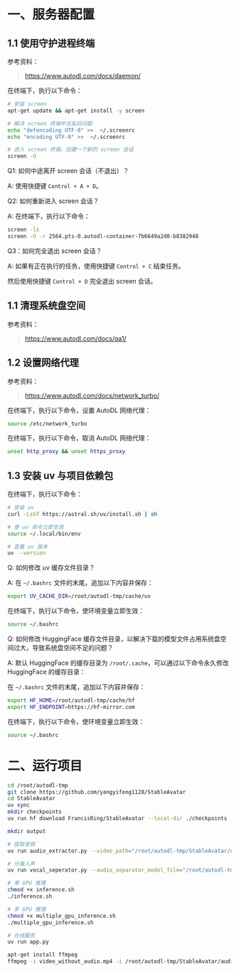# 一、服务器配置

## 1.1 使用守护进程终端

参考资料：
> https://www.autodl.com/docs/daemon/

在终端下，执行以下命令：

```sh
# 安装 screen
apt-get update && apt-get install -y screen

# 解决 screen 终端中文乱码问题
echo "defencoding UTF-8" >>  ~/.screenrc
echo "encoding UTF-8" >>  ~/.screenrc

# 进入 screen 终端，创建一个新的 screen 会话
screen -U
```

Q1: 如何中途离开 screen 会话（不退出）？

A: 使用快捷键 `Control + A + D`。

Q2: 如何重新进入 screen 会话？

A: 在终端下，执行以下命令：

```sh
screen -ls
screen -U -r 2564.pts-0.autodl-container-7b6649a2d0-b8382948
```

Q3：如何完全退出 screen 会话？

A: 如果有正在执行的任务，使用快捷键 `Control + C` 结束任务。

然后使用快捷键 `Control + D` 完全退出 screen 会话。

## 1.1 清理系统盘空间

参考资料：
> https://www.autodl.com/docs/qa1/

## 1.2 设置网络代理

参考资料：
> https://www.autodl.com/docs/network_turbo/

在终端下，执行以下命令，设置 AutoDL 网络代理：

```sh
source /etc/network_turbo
```

在终端下，执行以下命令，取消 AutoDL 网络代理：

```sh
unset http_proxy && unset https_proxy
```

## 1.3 安装 uv 与项目依赖包

在终端下，执行以下命令：

```sh
# 安装 uv
curl -LsSf https://astral.sh/uv/install.sh | sh

# 使 uv 命令立即生效
source ~/.local/bin/env

# 查看 uv 版本
uv --version
```

Q: 如何修改 uv 缓存文件目录？

A: 在 `~/.bashrc` 文件的末尾，追加以下内容并保存：

```sh
export UV_CACHE_DIR=/root/autodl-tmp/cache/uv
```

在终端下，执行以下命令，使环境变量立即生效：

```sh
source ~/.bashrc
```

Q: 如何修改 HuggingFace 缓存文件目录，以解决下载的模型文件占用系统盘空间过大，导致系统盘空间不足的问题？

A: 默认 HuggingFace 的缓存目录为 `/root/.cache`，可以通过以下命令永久修改 HuggingFace 的缓存目录：

在 `~/.bashrc` 文件的末尾，追加以下内容并保存：

```sh
export HF_HOME=/root/autodl-tmp/cache/hf
export HF_ENDPOINT=https://hf-mirror.com
```

在终端下，执行以下命令，使环境变量立即生效：

```sh
source ~/.bashrc
```

# 二、运行项目

```sh
cd /root/autodl-tmp
git clone https://github.com/yangyifeng1128/StableAvatar
cd StableAvatar
uv sync
mkdir checkpoints
uv run hf download FrancisRing/StableAvatar --local-dir ./checkpoints
```

```sh
mkdir output

# 提取音频
uv run audio_extractor.py --video_path="/root/autodl-tmp/StableAvatar/output/video.mp4" --saved_audio_path="/root/autodl-tmp/StableAvatar/output/audio.wav"

# 分离人声
uv run vocal_seperator.py --audio_separator_model_file="/root/autodl-tmp/StableAvatar/checkpoints/Kim_Vocal_2.onnx" --audio_file_path="/root/autodl-tmp/StableAvatar/output/audio.wav" --saved_vocal_path="/root/autodl-tmp/StableAvatar/output/vocal.wav"

# 单 GPU 推理
chmod +x inference.sh
./inference.sh

# 多 GPU 推理
chmod +x multiple_gpu_inference.sh
./multiple_gpu_inference.sh

# 在线服务
uv run app.py

apt-get install ffmpeg
ffmpeg -i video_without_audio.mp4 -i /root/autodl-tmp/StableAvatar/audio.wav -c:v copy -c:a aac -shortest /root/autodl-tmp/StableAvatar/output_with_audio.mp4
```
